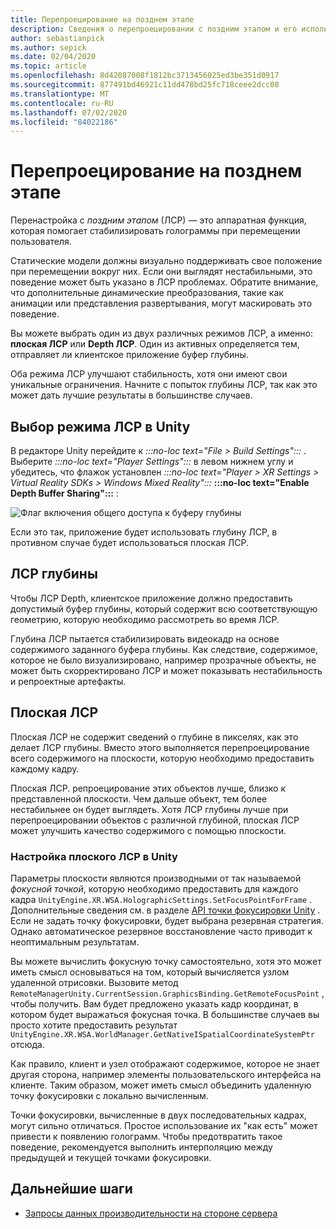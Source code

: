 ```yaml
---
title: Перепроецирование на позднем этапе
description: Сведения о перепроецировании с поздним этапом и его использовании.
author: sebastianpick
ms.author: sepick
ms.date: 02/04/2020
ms.topic: article
ms.openlocfilehash: 8d42087008f1812bc3713456025ed3be351d0917
ms.sourcegitcommit: 877491bd46921c11dd478bd25fc718ceee2dcc08
ms.translationtype: MT
ms.contentlocale: ru-RU
ms.lasthandoff: 07/02/2020
ms.locfileid: "84022186"
---
```

# <a name="late-stage-reprojection"></a>Перепроецирование на позднем этапе

Перенастройка с *поздним этапом* (ЛСР) — это аппаратная функция, которая помогает стабилизировать голограммы при перемещении пользователя.

Статические модели должны визуально поддерживать свое положение при перемещении вокруг них. Если они выглядят нестабильными, это поведение может быть указано в ЛСР проблемах. Обратите внимание, что дополнительные динамические преобразования, такие как анимации или представления развертывания, могут маскировать это поведение.

Вы можете выбрать один из двух различных режимов ЛСР, а именно: **плоская ЛСР** или **Depth ЛСР**. Один из активных определяется тем, отправляет ли клиентское приложение буфер глубины.

Оба режима ЛСР улучшают стабильность, хотя они имеют свои уникальные ограничения. Начните с попыток глубины ЛСР, так как это может дать лучшие результаты в большинстве случаев.

## <a name="choose-lsr-mode-in-unity"></a>Выбор режима ЛСР в Unity

В редакторе Unity перейдите к *:::no-loc text="File > Build Settings":::* . Выберите *:::no-loc text="Player Settings":::* в левом нижнем углу и убедитесь, что флажок установлен *:::no-loc text="Player > XR Settings > Virtual Reality SDKs > Windows Mixed Reality":::* **:::no-loc text="Enable Depth Buffer Sharing":::** :

![Флаг включения общего доступа к буферу глубины](./media/unity-depth-buffer-sharing-enabled.png)

Если это так, приложение будет использовать глубину ЛСР, в противном случае будет использоваться плоская ЛСР.

## <a name="depth-lsr"></a>ЛСР глубины

Чтобы ЛСР Depth, клиентское приложение должно предоставить допустимый буфер глубины, который содержит всю соответствующую геометрию, которую необходимо рассмотреть во время ЛСР.

Глубина ЛСР пытается стабилизировать видеокадр на основе содержимого заданного буфера глубины. Как следствие, содержимое, которое не было визуализировано, например прозрачные объекты, не может быть скорректировано ЛСР и может показывать нестабильность и репроектные артефакты.

## <a name="planar-lsr"></a>Плоская ЛСР

Плоская ЛСР не содержит сведений о глубине в пикселях, как это делает ЛСР глубины. Вместо этого выполняется перепроецирование всего содержимого на плоскости, которую необходимо предоставить каждому кадру.

Плоская ЛСР. репроецирование этих объектов лучше, близко к представленной плоскости. Чем дальше объект, тем более нестабильнее он будет выглядеть. Хотя ЛСР глубины лучше при перепроецировании объектов с различной глубиной, плоская ЛСР может улучшить качество содержимого с помощью плоскости.

### <a name="configure-planar-lsr-in-unity"></a>Настройка плоского ЛСР в Unity

Параметры плоскости являются производными от так называемой *фокусной точкой*, которую необходимо предоставить для каждого кадра `UnityEngine.XR.WSA.HolographicSettings.SetFocusPointForFrame` . Дополнительные сведения см. в разделе [API точки фокусировки Unity](https://docs.microsoft.com/windows/mixed-reality/focus-point-in-unity) . Если не задать точку фокусировки, будет выбрана резервная стратегия. Однако автоматическое резервное восстановление часто приводит к неоптимальным результатам.

Вы можете вычислить фокусную точку самостоятельно, хотя это может иметь смысл основываться на том, который вычисляется узлом удаленной отрисовки. Вызовите метод `RemoteManagerUnity.CurrentSession.GraphicsBinding.GetRemoteFocusPoint` , чтобы получить. Вам будет предложено указать кадр координат, в котором будет выражаться фокусная точка. В большинстве случаев вы просто хотите предоставить результат `UnityEngine.XR.WSA.WorldManager.GetNativeISpatialCoordinateSystemPtr` отсюда.

Как правило, клиент и узел отображают содержимое, которое не знает другая сторона, например элементы пользовательского интерфейса на клиенте. Таким образом, может иметь смысл объединить удаленную точку фокусировки с локально вычисленным.

Точки фокусировки, вычисленные в двух последовательных кадрах, могут сильно отличаться. Простое использование их "как есть" может привести к появлению голограмм. Чтобы предотвратить такое поведение, рекомендуется выполнить интерполяцию между предыдущей и текущей точками фокусировки.

## <a name="next-steps"></a>Дальнейшие шаги

* [Запросы данных производительности на стороне сервера](performance-queries.md)
